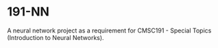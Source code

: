 # 191-NN
A neural network project as a requirement for CMSC191 - Special Topics (Introduction to Neural Networks).
